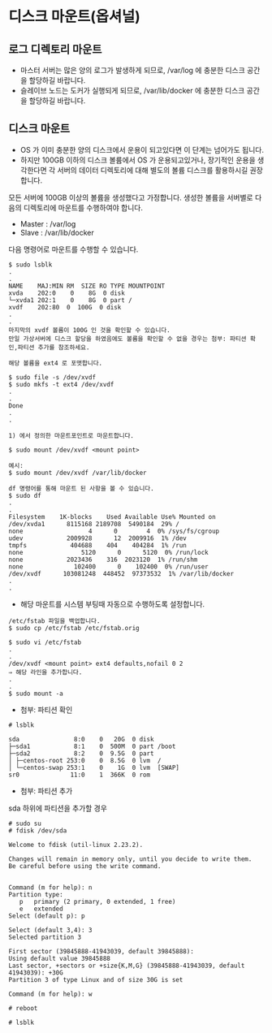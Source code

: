 # 디스크 마운트(옵셔널)

## 로그 디렉토리 마운트

- 마스터 서버는 많은 양의 로그가 발생하게 되므로, /var/log 에 충분한 디스크 공간을 할당하길 바랍니다.
- 슬레이브 노드는 도커가 실행되게 되므로, /var/lib/docker 에 충분한 디스크 공간을 할당하길 바랍니다.

## 디스크 마운트

* OS 가 이미 충분한 양의 디스크에서 운용이 되고있다면 이 단계는 넘어가도 됩니다. 
* 하지만 100GB 이하의 디스크 볼륨에서 OS 가 운용되고있거나, 장기적인 운용을 생각한다면 각 서버의 데이터 디렉토리에 대해 별도의 볼륨 디스크를 활용하시길 권장합니다.

모든 서버에 100GB 이상의 볼륨을 생성했다고 가정합니다. 생성한 볼륨을 서버별로 다음의 디렉토리에 마운트를 수행하여야 합니다.

- Master : /var/log
- Slave : /var/lib/docker

다음 명령어로 마운트를 수행할 수 있습니다.

```
$ sudo lsblk
.
.
NAME    MAJ:MIN RM  SIZE RO TYPE MOUNTPOINT
xvda    202:0    0    8G  0 disk
└─xvda1 202:1    0    8G  0 part /
xvdf    202:80  0  100G  0 disk
.
.
마지막의 xvdf 볼륨이 100G 인 것을 확인할 수 있습니다.
만일 가상서버에 디스크 할당을 하였음에도 볼륨을 확인할 수 없을 경우는 첨부: 파티션 확인,파티션 추가를 참조하세요.

해당 볼륨을 ext4 로 포맷합니다.

$ sudo file -s /dev/xvdf
$ sudo mkfs -t ext4 /dev/xvdf
.
.
Done
.
.

1) 에서 정의한 마운트포인트로 마운트합니다.

$ sudo mount /dev/xvdf <mount point>

예시:
$ sudo mount /dev/xvdf /var/lib/docker

df 명령어를 통해 마운트 된 사항을 볼 수 있습니다.
$ sudo df
.
.
Filesystem    1K-blocks    Used Available Use% Mounted on
/dev/xvda1      8115168 2189708  5490184  29% /
none                  4      0        4  0% /sys/fs/cgroup
udev            2009928      12  2009916  1% /dev
tmpfs            404688    404    404284  1% /run
none                5120      0      5120  0% /run/lock
none            2023436    316  2023120  1% /run/shm
none              102400      0    102400  0% /run/user
/dev/xvdf      103081248  448452  97373532  1% /var/lib/docker
.
.

```


- 해당 마운트를 시스템 부팅때 자동으로 수행하도록 설정합니다.

```
/etc/fstab 파일을 백업합니다.
$ sudo cp /etc/fstab /etc/fstab.orig

$ sudo vi /etc/fstab
.
.
/dev/xvdf <mount point> ext4 defaults,nofail 0 2
⇒ 해당 라인을 추가합니다.
.
.
$ sudo mount -a
```


* 첨부: 파티션 확인

```
# lsblk

sda               8:0    0   20G  0 disk 
├─sda1            8:1    0  500M  0 part /boot
├─sda2            8:2    0  9.5G  0 part 
│ ├─centos-root 253:0    0  8.5G  0 lvm  /
│ └─centos-swap 253:1    0    1G  0 lvm  [SWAP]
sr0              11:0    1  366K  0 rom  
```


* 첨부: 파티션 추가

sda 하위에 파티션을 추가할 경우

```
# sudo su
# fdisk /dev/sda

Welcome to fdisk (util-linux 2.23.2).

Changes will remain in memory only, until you decide to write them.
Be careful before using the write command.


Command (m for help): n
Partition type:
   p   primary (2 primary, 0 extended, 1 free)
   e   extended
Select (default p): p

Select (default 3,4): 3
Selected partition 3

First sector (39845888-41943039, default 39845888): 
Using default value 39845888
Last sector, +sectors or +size{K,M,G} (39845888-41943039, default 41943039): +30G
Partition 3 of type Linux and of size 30G is set

Command (m for help): w

# reboot

# lsblk
```
